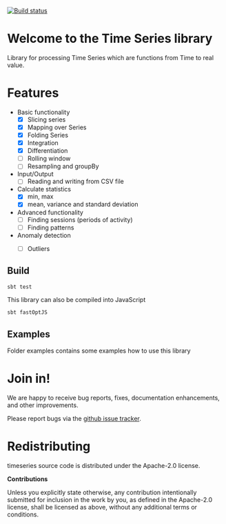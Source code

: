 [![Build status](https://travis-ci.org/carldata/timeseries.svg?branch=master)](https://travis-ci.org/carldata/timeseries)
# Welcome to the Time Series library

Library for processing Time Series which are functions from Time to real value.


# Features

  * Basic functionality
    * [x] Slicing series
    * [x] Mapping over Series
    * [x] Folding Series
    * [x] Integration
    * [x] Differentiation
    * [ ] Rolling window
    * [ ] Resampling and groupBy
  * Input/Output
    * [ ] Reading and writing from CSV file
  * Calculate statistics
    * [x] min, max
    * [x] mean, variance and standard deviation
  * Advanced functionality
    * [ ] Finding sessions (periods of activity)
    * [ ] Finding patterns
  * Anomaly detection
    * [ ] Outliers


## Build

```bash
sbt test
```

This library can also be compiled into JavaScript

```bash
sbt fastOptJS
```

## Examples

Folder examples contains some examples how to use this library 


# Join in!

We are happy to receive bug reports, fixes, documentation enhancements,
and other improvements.

Please report bugs via the
[github issue tracker](http://github.com/carldata/timeseries/issues).



# Redistributing

timeseries source code is distributed under the Apache-2.0 license.

**Contributions**

Unless you explicitly state otherwise, any contribution intentionally submitted
for inclusion in the work by you, as defined in the Apache-2.0 license, shall be
licensed as above, without any additional terms or conditions.
